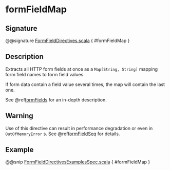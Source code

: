 <a id="formfieldmap"></a>
# formFieldMap

## Signature

@@signature [FormFieldDirectives.scala](../../../../../../../../../akka-http/src/main/scala/akka/http/scaladsl/server/directives/FormFieldDirectives.scala) { #formFieldMap }

## Description

Extracts all HTTP form fields at once as a `Map[String, String]` mapping form field names to form field values.

If form data contain a field value several times, the map will contain the last one.

See @ref[formFields](formFields.md#formfields) for an in-depth description.

## Warning

Use of this directive can result in performance degradation or even in `OutOfMemoryError` s.
See @ref[formFieldSeq](formFieldSeq.md#formfieldseq) for details.

## Example

@@snip [FormFieldDirectivesExamplesSpec.scala](../../../../../../../test/scala/docs/http/scaladsl/server/directives/FormFieldDirectivesExamplesSpec.scala) { #formFieldMap }